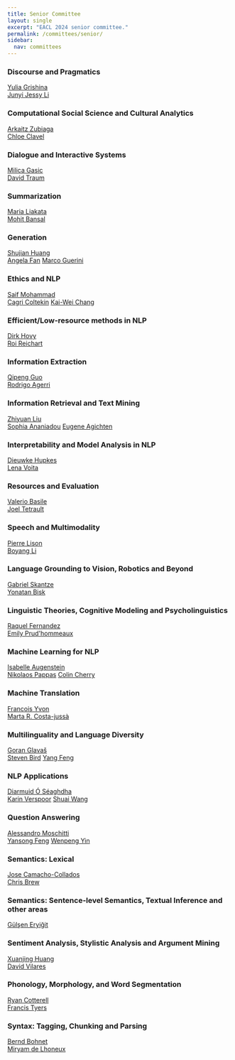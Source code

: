 ```yaml
---
title: Senior Committee
layout: single
excerpt: "EACL 2024 senior committee."
permalink: /committees/senior/
sidebar:
  nav: committees
---
```





### Discourse and Pragmatics 
<p><a href="yuliag@amazon.de">Yulia Grishina</a><br />
<a href="jessy@austin.utexas.edu">Junyi Jessy Li</a></p>


### Computational Social Science and Cultural Analytics 
<p><a href="a.zubiaga@qmul.ac.uk">Arkaitz Zubiaga</a><br />
<a href="chloe.clavel@telecom-paris.fr">Chloe Clavel</a></p>



### Dialogue and Interactive Systems 
<p><a href="gasic@hhu.de">Milica Gasic</a><br />
<a href="traum@ict.usc.edu">David Traum</a></p>




### Summarization 
<p><a href="m.liakata@qmul.ac.uk">Maria Liakata</a><br />
<a href="mbansal@cs.unc.edu">Mohit Bansal</a></p>



### Generation 
<p><a href="huangsj@nju.edu.cn">Shujian Huang</a><br />
<a href="angelafan@meta.com">Angela Fan</a>
<a href="guerini@fbk.eu">Marco Guerini</a></p>



### Ethics and NLP 
<p><a href="uvgotsaif@gmail.com">Saif Mohammad</a><br />
<a href="cagri.coeltekin@uni-tuebingen.de">Cagri Coltekin</a>
<a href="kw@kwchang.net">Kai-Wei Chang</a></p>




### Efficient/Low-resource methods in NLP 
<p><a href="dirk.hovy@unibocconi.it">Dirk Hovy</a><br />
<a href="roireichart@gmail.com">Roi Reichart</a></p>




### Information Extraction 
<p><a href="qpguo16@fudan.edu.cn">Qipeng Guo</a><br />
<a href="rodrigo.agerri@ehu.eus">Rodrigo Agerri</a></p>




### Information Retrieval and Text Mining 
<p><a href="liuzy@tsinghua.edu.cn">Zhiyuan Liu</a><br />
<a href="sophia.ananiadou@manchester.ac.uk">Sophia Ananiadou</a>
<a href="eugene.agichtein@emory.edu">Eugene Agichten</a></p>



### Interpretability and Model Analysis in NLP 
<p><a href="dieuwkehupkes@fb.com">Dieuwke Hupkes</a><br />
<a href="lena-voita@hotmail.com">Lena Voita</a></p>



### Resources and Evaluation 
<p><a href="valerio.basile@unito.it">Valerio Basile</a><br />
<a href="tetreaul@gmail.com">Joel Tetrault</a></p>




### Speech and Multimodality 
<p><a href="plison@nr.no">Pierre Lison</a><br />
<a href="boyang.li@ntu.edu.sg">Boyang Li</a></p>



### Language Grounding to Vision, Robotics and Beyond  
<p><a href="skantze@kth.se">Gabriel Skantze</a><br />
<a href="ybisk@cs.cmu.edu">Yonatan Bisk</a></p>



### Linguistic Theories, Cognitive Modeling and Psycholinguistics 
<p><a href="raquel.fernandez@uva.nl">Raquel Fernandez</a><br />
<a href="prudhome@bc.edu">Emily Prud'hommeaux</a></p>




### Machine Learning for NLP 
<p><a href="augenstein@di.ku.dk">Isabelle Augenstein</a><br />
<a href="nppappa@amazon.com">Nikolaos Pappas</a>
<a href="colin.a.cherry@gmail.com">Colin Cherry</a></p>



### Machine Translation 
<p><a href="francois.yvon@limsi.fr">Francois Yvon</a><br />
<a href="https://costa-jussa.com/">Marta R. Costa-jussà</a></p>




### Multilinguality and Language Diversity 
<p><a href="goran.glavas@uni-wuerzburg.de">Goran Glavaš</a><br />
<a href="steven.bird@cdu.edu.au">Steven Bird</a>
<a href="fengyang@ict.ac.cn">Yang Feng</a></p>




### NLP Applications 
<p><a href="diarmuid.oseaghdha@gmail.com">Diarmuid Ó Séaghdha</a><br />
<a href="karin.verspoor@rmit.edu.au">Karin Verspoor</a>
<a href="shuaiwanghk@gmail.com">Shuai Wang</a></p>







### Question Answering 
<p><a href="amoschitti@gmail.com">Alessandro Moschitti</a><br />
<a href="fengyansong@pku.edu.cn">Yansong Feng</a>
<a href="wenpeng@psu.edu">Wenpeng Yin</a></p>



### Semantics: Lexical 
<p><a href="josecamachocollados@gmail.com">Jose Camacho-Collados </a><br />
<a href="christopher.brew@gmail.com">Chris Brew</a></p>



### Semantics: Sentence-level Semantics, Textual Inference and other areas 
<p><a href="gulsenc@itu.edu.tr">Gülşen Eryiğit</a><br />
<!-- <a href="tushark@allenai.org">Tushar Khot</a> -->
</p>



### Sentiment Analysis, Stylistic Analysis and Argument Mining 
<p><a href="xjhuang@fudan.edu.cn">Xuanjing Huang</a><br />
<a href="david.vilares@udc.es">David Vilares</a></p>


### Phonology, Morphology, and Word Segmentation 
<p><a href="rcotterell@inf.ethz.ch">Ryan Cotterell</a><br />
<a href="ftyers@indiana.edu">Francis Tyers</a></p>


### Syntax: Tagging, Chunking and Parsing 
<p><a href="bohnetbd@google.com">Bernd Bohnet</a><br />
<a href="miryam.delhoneux@kuleuven.be">Miryam de Lhoneux</a></p>


